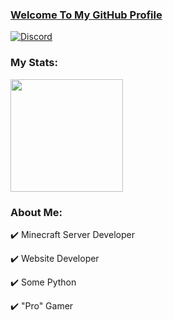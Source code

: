 ### [Welcome To My GitHub Profile](https://melonicoverlord.github.io/portfolio)    

<p align="left">
<a href="https://discord.gg/BRETD9Z"><img src="https://img.shields.io/static/v1?logo=discord&label=&message=Discord&color=36393f&style=flat-square" alt="Discord"></a>
</p>

### My Stats:

<img height="180em" src="https://github-readme-stats.vercel.app/api?username=MelonicOverlord&show_icons=true&hide_border=true&&count_private=true&include_all_commits=true" />

### About Me:
   ✔️  Minecraft Server Developer
   
   ✔️  Website Developer
   
   ✔️  Some Python
   
   ✔️  "Pro" Gamer

###
